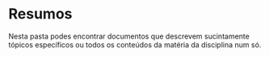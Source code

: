 # Resumos

Nesta pasta podes encontrar documentos que descrevem sucintamente tópicos específicos ou todos os conteúdos da matéria da disciplina num só.